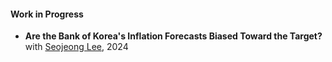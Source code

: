 #### Work in Progress
- <strong>Are the Bank of Korea's Inflation Forecasts Biased Toward the Target?</strong> with [Seojeong Lee](https://sites.google.com/site/misspecifiedjay), 2024
